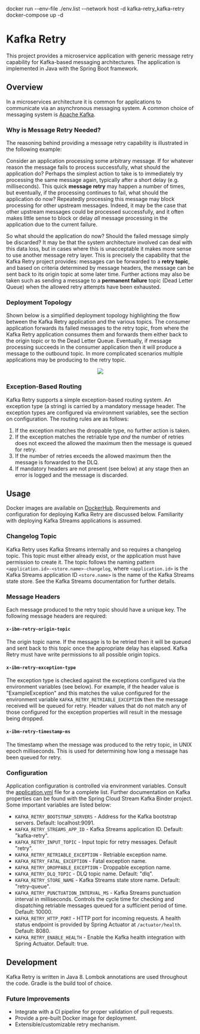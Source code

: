 docker run --env-file ./env.list --network host -d kafka-retry_kafka-retry
docker-compose up -d

# Kafka Retry
This project provides a microservice application with generic message retry capability for Kafka-based messaging architectures.
The application is implemented in Java with the Spring Boot framework.

## Overview
In a microservices architecture it is common for applications to communicate via an asynchronous messaging system. A common
choice of messaging system is [Apache Kafka](https://kafka.apache.org/).

### Why is Message Retry Needed?
The reasoning behind providing a message retry capability is illustrated in the following example:

Consider an application processing some arbitrary message. If for whatever reason the message fails to process successfully, what should the
application do? Perhaps the simplest action to take is to immediately try processing the same message again, typically after a short delay (e.g. milliseconds). This quick
**message retry** may happen a number of times, but eventually, if the processing continues to fail, what should the application do now? Repeatedly 
processing this message may block processing for other upstream messages. Indeed, it may be the case that other upstream messages
could be processed successfully, and it often makes little sense to block or delay _all_ message processing in the application due to the current failure.

So what should the application do now? Should the failed message simply be discarded? It may be that the system architecture involved can deal with this data loss, 
but in cases where this is unacceptable it makes more sense to use another message retry layer. This is precisely the capability that the 
Kafka Retry project provides: messages can be forwarded to a **retry topic**, and based on criteria determined
by message headers, the message can be sent back to its origin topic at some later time. Further actions may also be taken such as sending
a message to a **permanent failure** topic (Dead Letter Queue) when the allowed retry attempts have been exhausted.

### Deployment Topology
Shown below is a simplified deployment topology highlighting the flow between the Kafka Retry application and the various topics. The consumer application forwards
its failed messages to the retry topic, from where the Kafka Retry application consumes them and forwards them either back to the origin topic
or to the Dead Letter Queue. Eventually, if message processing succeeds in the consumer application then it will produce a message
to the outbound topic. In more complicated scenarios multiple applications may be producing to the retry topic.

<p align="center">
  <img src=".github/img/kafka-retry.png">
</p>

### Exception-Based Routing
Kafka Retry supports a simple exception-based routing system. An exception type (a string) is carried by a mandatory message header. The exception
types are configured via environment variables, see the section on configuration. The routing rules are as follows:
1. If the exception matches the droppable type, no further action is taken.
2. If the exception matches the retriable type _and_ the number of retries does not exceed the allowed the maximum then the message
is queued for retry. 
3. If the number of retries exceeds the allowed maximum then the message is forwarded to the DLQ.
4. If mandatory headers are not present (see below) at any stage then an error is logged and the message is discarded.

## Usage
Docker images are available on [DockerHub](https://hub.docker.com/r/ibmcom/kafka-retry).
Requirements and configuration for deploying Kafka Retry are discussed below. Familiarity with deploying Kafka Streams
applications is assumed.

### Changelog Topic
Kafka Retry uses Kafka Streams internally and so requires a changelog topic. This topic must either already exist, 
or the application must have permission to create it. The topic follows the naming pattern
`<application.id>-<store.name>-changelog`, where `<application.id>` is the Kafka Streams application ID `<store.name>`
is the name of the Kafka Streams state store. See the Kafka Streams documentation for further details.

### Message Headers
Each message produced to the retry topic should have a unique key. The following message headers are required:

#### `x-ibm-retry-origin-topic`
The origin topic name. If the message is to be retried then it will be queued and sent back to this topic once the
appropriate delay has elapsed. Kafka Retry must have write permissions to all possible origin topics.

#### `x-ibm-retry-exception-type`
The exception type is checked against the exceptions configured via the environment variables (see below). For example, 
if the header value is "ExampleException" and this matches the value configured for the environment variable `KAFKA_RETRY_RETRIABLE_EXCEPTION` 
then the message received will be queued for retry. Header values that do not match any of those configured for the exception properties
will result in the message being dropped.

#### `x-ibm-retry-timestamp-ms`
The timestamp when the message was produced to the retry topic, in UNIX epoch milliseconds. This is used for determining
how long a message has been queued for retry.

### Configuration
Application configuration is controlled via environment variables. Consult the 
[application.yml](src/main/resources/application.yml) file for a complete list. Further documentation on Kafka properties
can be found with the Spring Cloud Stream Kafka Binder project. Some important variables are listed below:

* `KAFKA_RETRY_BOOTSTRAP_SERVERS` - Address for the Kafka bootstrap servers. Default: localhost:9091.
* `KAFKA_RETRY_STREAMS_APP_ID` - Kafka Streams application ID. Default: "kafka-retry".
* `KAFKA_RETRY_INPUT_TOPIC` - Input topic for retry messages. Default "retry".
* `KAFKA_RETRY_RETRIABLE_EXCEPTION` - Retriable exception name.
* `KAFKA_RETRY_FATAL_EXCEPTION` - Fatal exception name.
* `KAFKA_RETRY_DROPPABLE_EXCEPTION` - Droppable exception name.
* `KAFKA_RETRY_DLQ_TOPIC` - DLQ topic name. Default: "dlq".
* `KAFKA_RETRY_STORE_NAME` - Kafka Streams state store name. Default: "retry-queue".
* `KAFKA_RETRY_PUNCTUATION_INTERVAL_MS` - Kafka Streams punctuation interval in milliseconds. Controls the cycle time for checking
and dispatching retriable messages queued for a sufficient period of time. Default: 10000.
* `KAFKA_RETRY_HTTP_PORT` - HTTP port for incoming requests. A health status endpoint is provided by Spring Actuator at
`/actuator/health`. Default: 8080.
* `KAFKA_RETRY_ENABLE_HEALTH` - Enable the Kafka health integration with Spring Actuator. Default: true.

## Development
Kafka Retry is written in Java 8. Lombok annotations are used throughout the code. Gradle is the build tool of choice.

### Future Improvements
* Integrate with a CI pipeline for proper validation of pull requests.
* Provide a pre-built Docker image for deployment.
* Extensible/customizable retry mechanism.